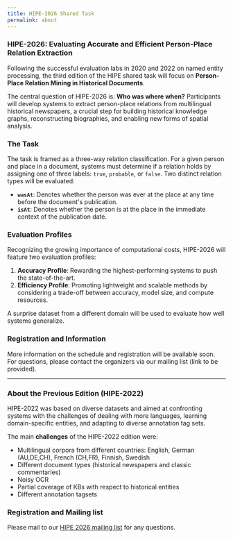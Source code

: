 ```yaml
---
title: HIPE-2026 Shared Task
permalink: about
---
```


### HIPE-2026: Evaluating Accurate and Efficient Person-Place Relation Extraction

Following the successful evaluation labs in 2020 and 2022 on named entity processing, the third edition of the HIPE shared task will focus on **Person-Place Relation Mining in Historical Documents**.

The central question of HIPE-2026 is: **Who was where when?** Participants will develop systems to extract person-place relations from multilingual historical newspapers, a crucial step for building historical knowledge graphs, reconstructing biographies, and enabling new forms of spatial analysis.

### The Task

The task is framed as a three-way relation classification. For a given person and place in a document, systems must determine if a relation holds by assigning one of three labels: `true`, `probable`, or `false`. Two distinct relation types will be evaluated:

- **`wasAt`**: Denotes whether the person was ever at the place at any time before the document's publication.
- **`isAt`**: Denotes whether the person is at the place in the immediate context of the publication date.

### Evaluation Profiles

Recognizing the growing importance of computational costs, HIPE-2026 will feature two evaluation profiles:

1.  **Accuracy Profile**: Rewarding the highest-performing systems to push the state-of-the-art.
2.  **Efficiency Profile**: Promoting lightweight and scalable methods by considering a trade-off between accuracy, model size, and compute resources.

A surprise dataset from a different domain will be used to evaluate how well systems generalize.

### Registration and Information

More information on the schedule and registration will be available soon. For questions, please contact the organizers via our mailing list (link to be provided).

---

### About the Previous Edition (HIPE-2022)

HIPE-2022 was based on diverse datasets and aimed at confronting systems with the challenges of dealing with more languages, learning domain-specific entities, and adapting to diverse annotation tag sets.

The main **challenges** of the HIPE-2022 edition were:

- Multilingual corpora from different countries: English, German (AU,DE,CH), French (CH,FR), Finnish, Swedish
- Different document types (historical newspapers and classic commentaries)
- Noisy OCR
- Partial coverage of KBs with respect to historical entities
- Different annotation tagsets

### Registration and Mailing list

Please mail to our [HIPE 2026 mailing list](https://groups.google.com/g/hipe-2026) for any questions.
